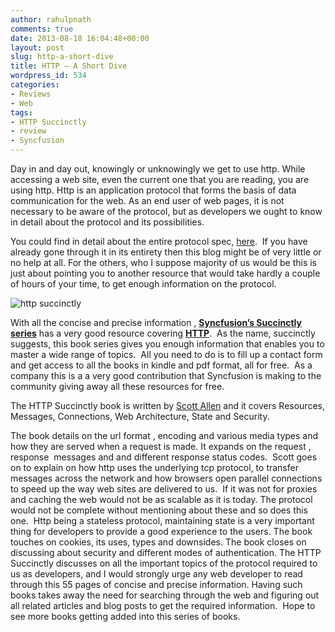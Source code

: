 ```yaml
---
author: rahulpnath
comments: true
date: 2013-08-18 16:04:48+00:00
layout: post
slug: http-a-short-dive
title: HTTP – A Short Dive
wordpress_id: 534
categories:
- Reviews
- Web
tags:
- HTTP Succinctly
- review
- Syncfusion
---
```


Day in and day out, knowingly or unknowingly we get to use http. While accessing a web site, even the current one that you are reading, you are using http. Http is an application protocol that forms the basis of data communication for the web. As an end user of web pages, it is not necessary to be aware of the protocol, but as developers we ought to know in detail about the protocol and its possibilities.

You could find in detail about the entire protocol spec, [here](http://www.w3.org/Protocols/rfc2616/rfc2616.html).  If you have already gone through it in its entirety then this blog might be of very little or no help at all. For the others, who I suppose majority of us would be this is just about pointing you to another resource that would take hardly a couple of hours of your time, to get enough information on the protocol.

<img class="left" src="{{ site.images_root}}/http_succinctly.png"  alt="http succinctly" />

With all the concise and precise information , **[Syncfusion’s Succinctly series](http://www.syncfusion.com/resources/techportal/ebooks?UTM_medium=rahulblogreview)** has a very good resource covering [**HTTP**](http://www.syncfusion.com/resources/techportal/ebooks/http?UTM_medium=rahulblogreview).  As the name, succinctly suggests, this book series gives you enough information that enables you to master a wide range of topics.  All you need to do is to fill up a contact form and get access to all the books in kindle and pdf format, all for free.  As a company this is a a very good contribution that Syncfusion is making to the community giving away all these resources for free.

The HTTP Succinctly book is written by [Scott Allen](http://odetocode.com/) and it covers Resources, Messages, Connections, Web Architecture, State and Security.

The book details on the url format , encoding and various media types and how they are served when a request is made. It expands on the request , response  messages and and different response status codes.  Scott goes on to explain on how http uses the underlying tcp protocol, to transfer messages across the network and how browsers open parallel connections to speed up the way web sites are delivered to us.  If it was not for proxies and caching the web would not be as scalable as it is today. The protocol would not be complete without mentioning about these and so does this one.  Http being a stateless protocol, maintaining state is a very important thing for developers to provide a good experience to the users. The book touches on cookies, its uses, types and downsides. The book closes on discussing about security and different modes of authentication.
The HTTP Succinctly discusses on all the important topics of the protocol required to us as developers, and I would strongly urge any web developer to read through this 55 pages of concise and precise information. Having such books takes away the need for searching through the web and figuring out all related articles and blog posts to get the required information.  Hope to see more books getting added into this series of books.
